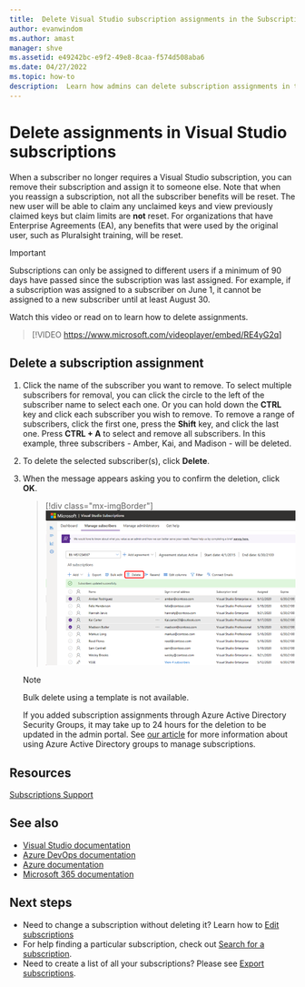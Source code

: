 ```yaml
---
title:  Delete Visual Studio subscription assignments in the Subscriptions Admin Portal | Microsoft Docs
author: evanwindom
ms.author: amast
manager: shve
ms.assetid: e49242bc-e9f2-49e8-8caa-f574d508aba6
ms.date: 04/27/2022
ms.topic: how-to
description:  Learn how admins can delete subscription assignments in the Visual Studio Subscriptions Administration Portal
---
```


# Delete assignments in Visual Studio subscriptions
When a subscriber no longer requires a Visual Studio subscription, you can remove their subscription and assign it to someone else.  Note that when you reassign a subscription, not all the subscriber benefits will be reset.  The new user will be able to claim any unclaimed keys and view previously claimed keys but claim limits are **not** reset.  For organizations that have Enterprise Agreements (EA), any benefits that were used by the original user, such as Pluralsight training, will be reset. 
> [!Important]
> Subscriptions can only be assigned to different users if a minimum of 90 days have passed since the subscription was last assigned.  For example, if a subscription was assigned to a subscriber on June 1, it cannot be assigned to a new subscriber until at least August 30. 

Watch this video or read on to learn how to delete assignments.  

> [!VIDEO https://www.microsoft.com/videoplayer/embed/RE4yG2q]

## Delete a subscription assignment
1. Click the name of the subscriber you want to remove. To select multiple subscribers for removal, you can click the circle to the left of the subscriber name to select each one.  Or you can hold down the **CTRL** key and click each subscriber you wish to remove. To remove a range of subscribers, click the first one, press the **Shift** key, and click the last one.  Press **CTRL + A** to select and remove all subscribers. In this example, three subscribers - Amber, Kai, and Madison - will be deleted. 
2. To delete the selected subscriber(s), click **Delete**.
3. When the message appears asking you to confirm the deletion, click **OK**.
   > [!div class="mx-imgBorder"]
   > ![Delete subscribers](_img/delete-license/delete-subscribers.png "Choose the user(s) you wish to delete, and click Delete. You can use CTRL and Shift keys to select multiple subscribers.")

   > [!NOTE]
   > Bulk delete using a template is not available. 
   >
   > If you added subscription assignments through Azure Active Directory Security Groups, it may take up to 24 hours for the deletion to be updated in the admin portal.  See [our article](assign-license-bulk.md#use-azure-active-directory-groups-to-assign-subscriptions) for more information about using Azure Active Directory groups to manage subscriptions. 

## Resources
[Subscriptions Support](https://aka.ms/vsadminhelp)

## See also
+ [Visual Studio documentation](/visualstudio/)
+ [Azure DevOps documentation](/azure/devops/)
+ [Azure documentation](/azure/)
+ [Microsoft 365 documentation](/microsoft-365/)

## Next steps
+ Need to change a subscription without deleting it?  Learn how to [Edit subscriptions](edit-license.md)
+ For help finding a particular subscription, check out [Search for a subscription](search-license.md).
+ Need to create a list of all your subscriptions?  Please see [Export subscriptions](exporting-subscriptions.md).